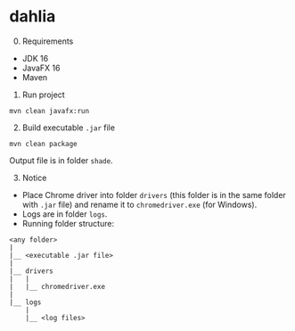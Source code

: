 # dahlia
0. Requirements
- JDK 16
- JavaFX 16
- Maven

1. Run project
```
mvn clean javafx:run
```
2. Build executable `.jar` file
```
mvn clean package
```
Output file is in folder `shade`.

3. Notice
- Place Chrome driver into folder `drivers` (this folder is in the same folder with `.jar` file) and rename it to `chromedriver.exe` (for Windows).
- Logs are in folder `logs`.
- Running folder structure:
```
<any folder>
|
|__ <executable .jar file>
|
|__ drivers
|   |
|   |__ chromedriver.exe
|
|__ logs
    |
    |__ <log files>     
```
